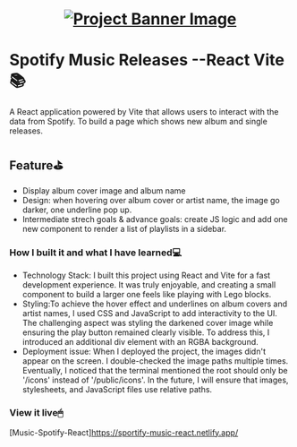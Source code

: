 <h1 align="center">
  <a href="">
    <img src="/src/assets/music-releases.svg" alt="Project Banner Image">
  </a>
</h1>

# Spotify Music Releases --React Vite📚
A React application powered by Vite that allows users to interact with the data from Spotify. To build a page which shows new album and single releases.  

## Feature⛳️
- Display album cover image and album name
- Design: when hovering over album cover or artist name, the image go darker, one underline pop up. 
- Intermediate strech goals & advance goals: create JS logic and add one new component to render a list of playlists in a sidebar. 


### How I built it and what I have learned💻
- Technology Stack: I built this project using React and Vite for a fast development experience. It was truly enjoyable, and creating a small component to build a larger one feels like playing with Lego blocks.
- Styling:To achieve the hover effect and underlines on album covers and artist names, I used CSS and JavaScript to add interactivity to the UI. The challenging aspect was styling the darkened cover image while ensuring the play button remained clearly visible. To address this, I introduced an additional div element with an RGBA background.
- Deployment issue: When I deployed the project, the images didn't appear on the screen. I double-checked the image paths multiple times. Eventually, I noticed that the terminal mentioned the root should only be '/icons' instead of '/public/icons'. In the future, I will ensure that images, stylesheets, and JavaScript files use relative paths.

### View it live🖱
[Music-Spotify-React]https://sportify-music-react.netlify.app/



